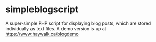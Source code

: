 # simpleblogscript
A super-simple PHP script for displaying blog posts, which are stored individually as text files. A demo version is up at https://www.haywalk.ca/blogdemo
